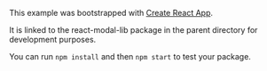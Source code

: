 This example was bootstrapped with [Create React App](https://github.com/facebook/create-react-app).

It is linked to the react-modal-lib package in the parent directory for development purposes.

You can run `npm install` and then `npm start` to test your package.
